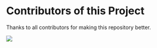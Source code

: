 # Contributors of this Project

Thanks to all contributors for making this repository better.

<a href="https://github.com/Navdeepsingh4298/SIH2022-DR716/graphs/contributors">
  <img src="https://contrib.rocks/image?repo=Navdeepsingh4298/SIH2022-DR716" />
</a>
